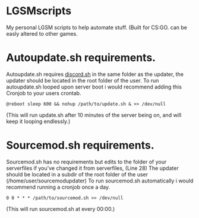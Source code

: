# LGSMscripts
My personal LGSM scripts to help automate stuff. (Built for CS:GO. can be easly altered to other games.
# Autoupdate.sh requirements.
Autoupdate.sh requires [discord.sh](https://github.com/ChaoticWeg/discord.sh) in the same folder as the updater, 
the updater should be located in the root folder of the user.
To run autoupdate.sh looped upon server boot i would recommend adding this Cronjob to your users crontab.
```
@reboot sleep 600 && nohup /path/to/update.sh & >> /dev/null
```
(This will run update.sh after 10 minutes of the server being on, and will keep it looping endlessly.)
# Sourcemod.sh requirements.
Sourcemod.sh has no requirements but edits to the folder of your serverfiles if you've changed it from serverfiles, (Line 28)
The updater should be located in a subdir of the root folder of the user (/home/user/sourcemodupdater)
To run sourcemod.sh automatically i would recommend running a cronjob once a day.
```
0 0 * * * /path/to/sourcemod.sh >> /dev/null
```
(This will run sourcemod.sh at every 00:00.)
